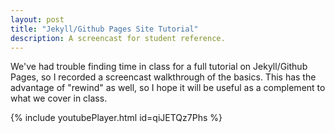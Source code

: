 ```yaml
---
layout: post
title: "Jekyll/Github Pages Site Tutorial"
description: A screencast for student reference. 
---
```


We've had trouble finding time in class for a full tutorial on Jekyll/Github Pages, so I recorded a screencast walkthrough of the basics. This has the advantage of "rewind" as well, so I hope it will be useful as a complement to what we cover in class. 

{% include youtubePlayer.html id=qiJETQz7Phs %}
